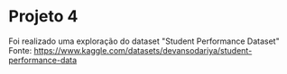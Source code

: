 # Projeto 4 

Foi realizado uma exploração do dataset "Student Performance Dataset"
Fonte: https://www.kaggle.com/datasets/devansodariya/student-performance-data
